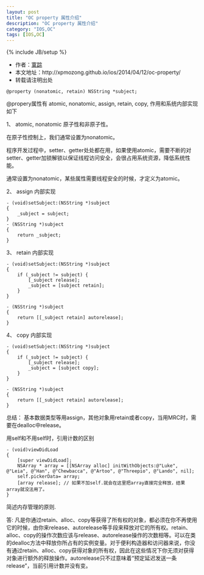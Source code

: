 ```yaml
---
layout: post
title: "OC property 属性介绍"
description: "OC property 属性介绍"
category: "IOS,OC"
tags: [IOS,OC]
---
```

{% include JB/setup %}

<ul>
    <li>作者：<a href="http://weibo.com/xpmozong" target="blank">寞踪</a></li>
    <li>本文地址：http://xpmozong.github.io/ios/2014/04/12/oc-property/</li>
    <li>转载请注明出处</li>
</ul>

    @property (nonatomic, retain) NSString *subject;

@propery属性有 atomic, nonatomic, assign, retain, copy, 作用和系统内部实现如下

1、 atomic, nonatomic 原子性和非原子性。
    
在原子性控制上，我们通常设置为nonatomic。

程序开发过程中，setter、getter处处都在用，如果使用atomic，需要不断的对setter、getter加锁解锁以保证线程访问安全，会很占用系统资源，降低系统性能。

通常设置为nonatomic，某些属性需要线程安全的时候，才定义为atomic。


2、 assign 内部实现

    - (void)setSubject:(NSString *)subject
    {
        _subject = subject;
    }
    - (NSString *)subject
    {
        return _subject;
    }

3、 retain 内部实现

    - (void)setSubject:(NSString *)subject
    {
        if (_subject != subject) {
            [_subject release];
            _subject = [subject retain];
        }
    }

    - (NSString *)subject
    {
        return [[_subject retain] autorelease];
    }

4、 copy 内部实现

    - (void)setSubject:(NSString *)subject
    {
        if (_subject != subject) {
            [_subject release];
            _subject = [subject copy];
        }
    }

    - (NSString *)subject
    {
        return [[_subject retain] autorelease];
    }


总结：
    基本数据类型等用assign，其他对象用retain或者copy，当用MRC时，需要在dealloc中release。


用self和不用self时，引用计数的区别

    - (void)viewDidLoad
    {
        [super viewDidLoad];
        NSArray * array = [[NSArray alloc] initWithObjects:@"Luke", @"Leia", @"Han", @"Chewbacca", @"Artoo", @"Threepio", @"Lando", nil];
        self.pickerData= array;
        [array release]; // 如果不加self.就会在这里把array直接完全释放，结果array就没法用了。
    }



简述内存管理的原则.

答: 凡是你通过retain、alloc、copy等获得了所有权的对象，都必须在你不再使用它的时候，由你来release、autorelease等手段来释放对它的所有权。retain、alloc、copy的操作次数应该与release、autorelease操作的次数相等。可以在类的dealloc方法中释放你所占有的实例变量。对于便利构造器和访问器来说，你没有通过retain、alloc、copy获得对象的所有权，因此在这些情况下你无须对获得对象进行额外的释放操作。autorelease只不过意味着“预定延迟发送一条release”，当前引用计数并没有变。


